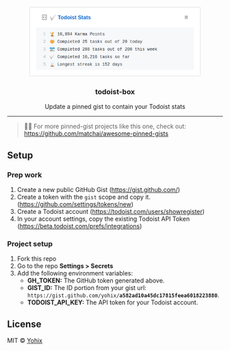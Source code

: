 <p align="center">
  <img width="400" src="screenshot.png">
  <h3 align="center">todoist-box</h3>
  <p align="center">Update a pinned gist to contain your Todoist stats</p>
</p>

---

> 📌✨ For more pinned-gist projects like this one, check out: https://github.com/matchai/awesome-pinned-gists

## Setup

### Prep work

1. Create a new public GitHub Gist (https://gist.github.com/)
1. Create a token with the `gist` scope and copy it. (https://github.com/settings/tokens/new)
1. Create a Todoist account (https://todoist.com/users/showregister)
1. In your account settings, copy the existing Todoist API Token (https://beta.todoist.com/prefs/integrations)

### Project setup

1. Fork this repo
1. Go to the repo **Settings > Secrets**
1. Add the following environment variables:
   - **GH_TOKEN:** The GitHub token generated above.
   - **GIST_ID:** The ID portion from your gist url: `https://gist.github.com/yohix/`**`a582ad10a45dc17815feea6018223880`**.
   - **TODOIST_API_KEY:** The API token for your Todoist account.

## License

MIT © [Yohix](LICENSE)
